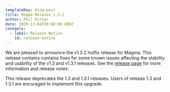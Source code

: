 ```yaml
---
templateKey: blog-post
title: Magma Release 1.3.2
author: Phil Ritter
date: 2020-12-04T09:00:00.000Z
category:
  - label: Release Notice
    id: release-notice
---
```

We are pleased to announce the v1.3.2 hotfix release for Magma.  This release contains contains fixes for some known issues affecting the stability and usability of the v1.3 and v1.3.1 releases. See the [release page](https://github.com/magma/magma/releases/tag/v1.3.2) for more information and release notes.

This release deprecates the 1.3 and 1.3.1 releases.  Users of release 1.3 and 1.3.1 are encuraged to implement this upgrade.
